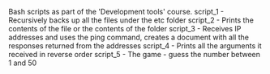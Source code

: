 Bash scripts as part of the 'Development tools' course.
script_1 - Recursively backs up all the files under the etc folder
script_2 - Prints the contents of the file or the contents of the folder
script_3 - Receives IP addresses and uses the ping command, creates a document with all the responses returned from the addresses
script_4 - Prints all the arguments it received in reverse order
script_5 - The game - guess the number between 1 and 50
